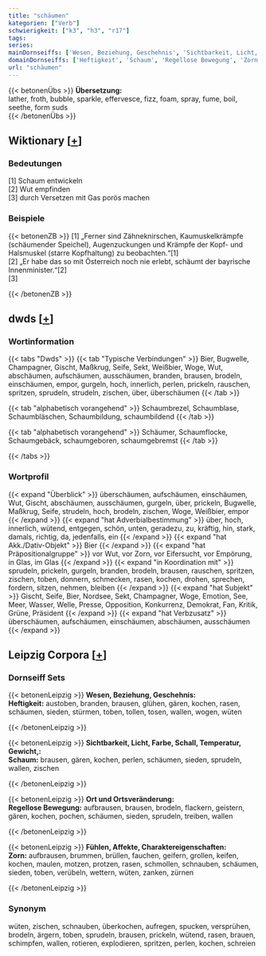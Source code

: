 ```yaml
---
title: "schäumen"
kategorien: ["Verb"]
schwierigkeit: ["k3", "h3", "r17"]
tags:
series:
mainDornseiffs: ['Wesen, Beziehung, Geschehnis', 'Sichtbarkeit, Licht, Farbe, Schall, Temperatur, Gewicht,', 'Ort und Ortsveränderung', 'Fühlen, Affekte, Charaktereigenschaften']
domainDornseiffs: ['Heftigkeit', 'Schaum', 'Regellose Bewegung', 'Zorn']
url: "schäumen"
---
```


{{< betonenÜbs >}}
**Übersetzung:**  
lather, froth, bubble, sparkle, effervesce, fizz, foam, spray, fume, boil, seethe, form suds  
{{< /betonenÜbs >}}

## Wiktionary [[+](https://de.wiktionary.org/wiki/schäumen)]

### Bedeutungen
[1] Schaum entwickeln  
[2] Wut empfinden  
[3] durch Versetzen mit Gas porös machen  

### Beispiele
{{< betonenZB >}}
[1] „Ferner sind Zähneknirschen, Kaumuskelkrämpfe (schäumender Speichel), Augenzuckungen und Krämpfe der Kopf- und Halsmuskel (starre Kopfhaltung) zu beobachten.“[1]  
[2] „Er habe das so mit Österreich noch nie erlebt, schäumt der bayrische Innenminister.“[2]  
[3]  

{{< /betonenZB >}}


## dwds [[+](https://www.dwds.de/wb/schäumen)]

### Wortinformation
{{< tabs "Dwds" >}}
{{< tab "Typische Verbindungen" >}}
Bier, Bugwelle, Champagner, Gischt, Maßkrug, Seife, Sekt, Weißbier, Woge, Wut, abschäumen, aufschäumen, ausschäumen, branden, brausen, brodeln, einschäumen, empor, gurgeln, hoch, innerlich, perlen, prickeln, rauschen, spritzen, sprudeln, strudeln, zischen, über, überschäumen
{{< /tab >}}

{{< tab "alphabetisch vorangehend" >}}
Schaumbrezel, Schaumblase, Schaumbläschen, Schaumbildung, schaumbildend
{{< /tab >}}

{{< tab "alphabetisch vorangehend" >}}
Schäumer, Schaumflocke, Schaumgebäck, schaumgeboren, schaumgebremst
{{< /tab >}}

{{< /tabs >}}

### Wortprofil
{{< expand "Überblick" >}} überschäumen, aufschäumen, einschäumen, Wut, Gischt, abschäumen, ausschäumen, gurgeln, über, prickeln, Bugwelle, Maßkrug, Seife, strudeln, hoch, brodeln, zischen, Woge, Weißbier, empor {{< /expand >}}
{{< expand "hat Adverbialbestimmung" >}} über, hoch, innerlich, wütend, entgegen, schön, unten, geradezu, zu, kräftig, hin, stark, damals, richtig, da, jedenfalls, ein {{< /expand >}}
{{< expand "hat Akk./Dativ-Objekt" >}} Bier {{< /expand >}}
{{< expand "hat Präpositionalgruppe" >}} vor Wut, vor Zorn, vor Eifersucht, vor Empörung, in Glas, im Glas {{< /expand >}}
{{< expand "in Koordination mit" >}} sprudeln, prickeln, gurgeln, branden, brodeln, brausen, rauschen, spritzen, zischen, toben, donnern, schmecken, rasen, kochen, drohen, sprechen, fordern, sitzen, nehmen, bleiben {{< /expand >}}
{{< expand "hat Subjekt" >}} Gischt, Seife, Bier, Nordsee, Sekt, Champagner, Woge, Emotion, See, Meer, Wasser, Welle, Presse, Opposition, Konkurrenz, Demokrat, Fan, Kritik, Grüne, Präsident {{< /expand >}}
{{< expand "hat Verbzusatz" >}} überschäumen, aufschäumen, einschäumen, abschäumen, ausschäumen {{< /expand >}}

## Leipzig Corpora [[+](https://corpora.uni-leipzig.de/en/res?word=schäumen&corpusId=deu_newscrawl-public_2018)]

### Dornseiff Sets
{{< betonenLeipzig >}}
**Wesen, Beziehung, Geschehnis:**  
**Heftigkeit:** austoben, branden, brausen, glühen, gären, kochen, rasen, schäumen, sieden, stürmen, toben, tollen, tosen, wallen, wogen, wüten  

{{< /betonenLeipzig >}}


{{< betonenLeipzig >}}
**Sichtbarkeit, Licht, Farbe, Schall, Temperatur, Gewicht,:**  
**Schaum:** brausen, gären, kochen, perlen, schäumen, sieden, sprudeln, wallen, zischen  

{{< /betonenLeipzig >}}


{{< betonenLeipzig >}}
**Ort und Ortsveränderung:**  
**Regellose Bewegung:** aufbrausen, brausen, brodeln, flackern, geistern, gären, kochen, pochen, schäumen, sieden, sprudeln, treiben, wallen  

{{< /betonenLeipzig >}}


{{< betonenLeipzig >}}
**Fühlen, Affekte, Charaktereigenschaften:**  
**Zorn:** aufbrausen, brummen, brüllen, fauchen, geifern, grollen, keifen, kochen, maulen, motzen, protzen, rasen, schmollen, schnauben, schäumen, sieden, toben, verübeln, wettern, wüten, zanken, zürnen  

{{< /betonenLeipzig >}}

### Synonym
wüten, zischen, schnauben, überkochen, aufregen, spucken, versprühen, brodeln, ärgern, toben, sprudeln, brausen, prickeln, wütend, rasen, brauen, schimpfen, wallen, rotieren, explodieren, spritzen, perlen, kochen, schreien

